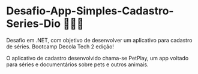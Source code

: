 # Desafio-App-Simples-Cadastro-Series-Dio 🐰🐨🐾

Desafio em .NET, com objetivo de desenvolver um aplicativo para cadastro de séries. Bootcamp Decola Tech 2 edição!

O aplicativo de cadastro desenvolvido chama-se PetPlay, um app voltado para séries e documentários sobre pets e outros animais.
